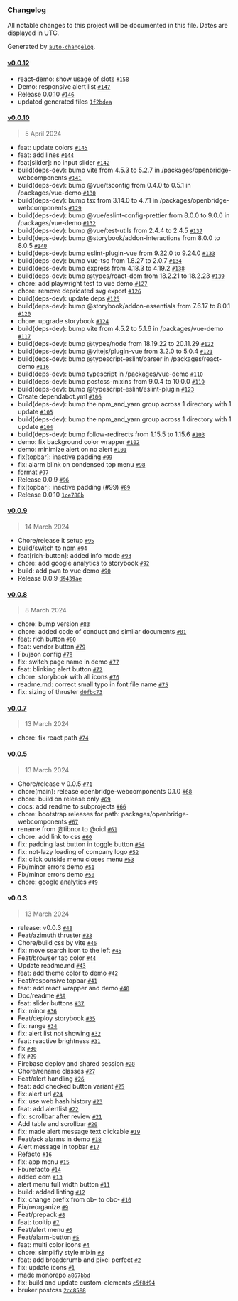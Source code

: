 ### Changelog

All notable changes to this project will be documented in this file. Dates are displayed in UTC.

Generated by [`auto-changelog`](https://github.com/CookPete/auto-changelog).

#### [v0.0.12](https://github.com/Ocean-Industries-Concept-Lab/openbridge-webcomponents/compare/v0.0.10...v0.0.12)

- react-demo: show usage of slots [`#158`](https://github.com/Ocean-Industries-Concept-Lab/openbridge-webcomponents/pull/158)
- Demo: responsive alert list [`#147`](https://github.com/Ocean-Industries-Concept-Lab/openbridge-webcomponents/pull/147)
- Release 0.0.10 [`#146`](https://github.com/Ocean-Industries-Concept-Lab/openbridge-webcomponents/pull/146)
- updated generated files [`1f2bdea`](https://github.com/Ocean-Industries-Concept-Lab/openbridge-webcomponents/commit/1f2bdea4f0a5c632b71a8c8b9aedef5adbc0f61f)

#### [v0.0.10](https://github.com/Ocean-Industries-Concept-Lab/openbridge-webcomponents/compare/v0.0.9...v0.0.10)

> 5 April 2024

- feat: update colors [`#145`](https://github.com/Ocean-Industries-Concept-Lab/openbridge-webcomponents/pull/145)
- feat: add lines [`#144`](https://github.com/Ocean-Industries-Concept-Lab/openbridge-webcomponents/pull/144)
- feat[slider]: no input slider [`#142`](https://github.com/Ocean-Industries-Concept-Lab/openbridge-webcomponents/pull/142)
- build(deps-dev): bump vite from 4.5.3 to 5.2.7 in /packages/openbridge-webcomponents [`#141`](https://github.com/Ocean-Industries-Concept-Lab/openbridge-webcomponents/pull/141)
- build(deps-dev): bump @vue/tsconfig from 0.4.0 to 0.5.1 in /packages/vue-demo [`#130`](https://github.com/Ocean-Industries-Concept-Lab/openbridge-webcomponents/pull/130)
- build(deps-dev): bump tsx from 3.14.0 to 4.7.1 in /packages/openbridge-webcomponents [`#129`](https://github.com/Ocean-Industries-Concept-Lab/openbridge-webcomponents/pull/129)
- build(deps-dev): bump @vue/eslint-config-prettier from 8.0.0 to 9.0.0 in /packages/vue-demo [`#132`](https://github.com/Ocean-Industries-Concept-Lab/openbridge-webcomponents/pull/132)
- build(deps-dev): bump @vue/test-utils from 2.4.4 to 2.4.5 [`#137`](https://github.com/Ocean-Industries-Concept-Lab/openbridge-webcomponents/pull/137)
- build(deps-dev): bump @storybook/addon-interactions from 8.0.0 to 8.0.5 [`#140`](https://github.com/Ocean-Industries-Concept-Lab/openbridge-webcomponents/pull/140)
- build(deps-dev): bump eslint-plugin-vue from 9.22.0 to 9.24.0 [`#133`](https://github.com/Ocean-Industries-Concept-Lab/openbridge-webcomponents/pull/133)
- build(deps-dev): bump vue-tsc from 1.8.27 to 2.0.7 [`#134`](https://github.com/Ocean-Industries-Concept-Lab/openbridge-webcomponents/pull/134)
- build(deps-dev): bump express from 4.18.3 to 4.19.2 [`#138`](https://github.com/Ocean-Industries-Concept-Lab/openbridge-webcomponents/pull/138)
- build(deps-dev): bump @types/react-dom from 18.2.21 to 18.2.23 [`#139`](https://github.com/Ocean-Industries-Concept-Lab/openbridge-webcomponents/pull/139)
- chore: add playwright test to vue demo [`#127`](https://github.com/Ocean-Industries-Concept-Lab/openbridge-webcomponents/pull/127)
- chore: remove depricated svg export [`#126`](https://github.com/Ocean-Industries-Concept-Lab/openbridge-webcomponents/pull/126)
- build(deps-dev): update deps [`#125`](https://github.com/Ocean-Industries-Concept-Lab/openbridge-webcomponents/pull/125)
- build(deps-dev): bump @storybook/addon-essentials from 7.6.17 to 8.0.1 [`#120`](https://github.com/Ocean-Industries-Concept-Lab/openbridge-webcomponents/pull/120)
- chore: upgrade storybook [`#124`](https://github.com/Ocean-Industries-Concept-Lab/openbridge-webcomponents/pull/124)
- build(deps-dev): bump vite from 4.5.2 to 5.1.6 in /packages/vue-demo [`#117`](https://github.com/Ocean-Industries-Concept-Lab/openbridge-webcomponents/pull/117)
- build(deps-dev): bump @types/node from 18.19.22 to 20.11.29 [`#122`](https://github.com/Ocean-Industries-Concept-Lab/openbridge-webcomponents/pull/122)
- build(deps-dev): bump @vitejs/plugin-vue from 3.2.0 to 5.0.4 [`#121`](https://github.com/Ocean-Industries-Concept-Lab/openbridge-webcomponents/pull/121)
- build(deps-dev): bump @typescript-eslint/parser in /packages/react-demo [`#116`](https://github.com/Ocean-Industries-Concept-Lab/openbridge-webcomponents/pull/116)
- build(deps-dev): bump typescript in /packages/vue-demo [`#110`](https://github.com/Ocean-Industries-Concept-Lab/openbridge-webcomponents/pull/110)
- build(deps-dev): bump postcss-mixins from 9.0.4 to 10.0.0 [`#119`](https://github.com/Ocean-Industries-Concept-Lab/openbridge-webcomponents/pull/119)
- build(deps-dev): bump @typescript-eslint/eslint-plugin [`#123`](https://github.com/Ocean-Industries-Concept-Lab/openbridge-webcomponents/pull/123)
- Create dependabot.yml [`#106`](https://github.com/Ocean-Industries-Concept-Lab/openbridge-webcomponents/pull/106)
- build(deps-dev): bump the npm_and_yarn group across 1 directory with 1 update [`#105`](https://github.com/Ocean-Industries-Concept-Lab/openbridge-webcomponents/pull/105)
- build(deps-dev): bump the npm_and_yarn group across 1 directory with 1 update [`#104`](https://github.com/Ocean-Industries-Concept-Lab/openbridge-webcomponents/pull/104)
- build(deps-dev): bump follow-redirects from 1.15.5 to 1.15.6 [`#103`](https://github.com/Ocean-Industries-Concept-Lab/openbridge-webcomponents/pull/103)
- demo: fix background color wrapper [`#102`](https://github.com/Ocean-Industries-Concept-Lab/openbridge-webcomponents/pull/102)
- demo: minimize alert on no alert [`#101`](https://github.com/Ocean-Industries-Concept-Lab/openbridge-webcomponents/pull/101)
- fix[topbar]: inactive padding [`#99`](https://github.com/Ocean-Industries-Concept-Lab/openbridge-webcomponents/pull/99)
- fix: alarm blink on condensed top menu [`#98`](https://github.com/Ocean-Industries-Concept-Lab/openbridge-webcomponents/pull/98)
- format [`#97`](https://github.com/Ocean-Industries-Concept-Lab/openbridge-webcomponents/pull/97)
- Release 0.0.9 [`#96`](https://github.com/Ocean-Industries-Concept-Lab/openbridge-webcomponents/pull/96)
- fix[topbar]: inactive padding (#99) [`#89`](https://github.com/Ocean-Industries-Concept-Lab/openbridge-webcomponents/issues/89)
- Release 0.0.10 [`1ce788b`](https://github.com/Ocean-Industries-Concept-Lab/openbridge-webcomponents/commit/1ce788bfb21e644cda5998985ba6a0b2db251833)

#### [v0.0.9](https://github.com/Ocean-Industries-Concept-Lab/openbridge-webcomponents/compare/v0.0.8...v0.0.9)

> 14 March 2024

- Chore/release it setup [`#95`](https://github.com/Ocean-Industries-Concept-Lab/openbridge-webcomponents/pull/95)
- build/switch to npm [`#94`](https://github.com/Ocean-Industries-Concept-Lab/openbridge-webcomponents/pull/94)
- feat[rich-button]: added info mode [`#93`](https://github.com/Ocean-Industries-Concept-Lab/openbridge-webcomponents/pull/93)
- chore: add google analytics to storybook [`#92`](https://github.com/Ocean-Industries-Concept-Lab/openbridge-webcomponents/pull/92)
- build: add pwa to vue demo [`#90`](https://github.com/Ocean-Industries-Concept-Lab/openbridge-webcomponents/pull/90)
- Release 0.0.9 [`d9439ae`](https://github.com/Ocean-Industries-Concept-Lab/openbridge-webcomponents/commit/d9439ae7e12e618fa8eff9f93f5310f3800af8eb)

#### [v0.0.8](https://github.com/Ocean-Industries-Concept-Lab/openbridge-webcomponents/compare/v0.0.7...v0.0.8)

> 8 March 2024

- chore: bump version [`#83`](https://github.com/Ocean-Industries-Concept-Lab/openbridge-webcomponents/pull/83)
- chore: added code of conduct and similar documents [`#81`](https://github.com/Ocean-Industries-Concept-Lab/openbridge-webcomponents/pull/81)
- feat: rich button [`#80`](https://github.com/Ocean-Industries-Concept-Lab/openbridge-webcomponents/pull/80)
- feat: vendor button [`#79`](https://github.com/Ocean-Industries-Concept-Lab/openbridge-webcomponents/pull/79)
- Fix/json config [`#78`](https://github.com/Ocean-Industries-Concept-Lab/openbridge-webcomponents/pull/78)
- fix: switch page name in demo [`#77`](https://github.com/Ocean-Industries-Concept-Lab/openbridge-webcomponents/pull/77)
- feat: blinking alert button [`#72`](https://github.com/Ocean-Industries-Concept-Lab/openbridge-webcomponents/pull/72)
- chore: storybook with all icons [`#76`](https://github.com/Ocean-Industries-Concept-Lab/openbridge-webcomponents/pull/76)
- readme.md: correct small typo in font file name [`#75`](https://github.com/Ocean-Industries-Concept-Lab/openbridge-webcomponents/pull/75)
- fix: sizing of thruster [`d0fbc73`](https://github.com/Ocean-Industries-Concept-Lab/openbridge-webcomponents/commit/d0fbc737917c43b255c261d3e30ce5062ef061a4)

#### [v0.0.7](https://github.com/Ocean-Industries-Concept-Lab/openbridge-webcomponents/compare/v0.0.5...v0.0.7)

> 13 March 2024

- chore: fix react path [`#74`](https://github.com/Ocean-Industries-Concept-Lab/openbridge-webcomponents/pull/74)

#### [v0.0.5](https://github.com/Ocean-Industries-Concept-Lab/openbridge-webcomponents/compare/v0.0.3...v0.0.5)

> 13 March 2024

- Chore/release v 0.0.5 [`#71`](https://github.com/Ocean-Industries-Concept-Lab/openbridge-webcomponents/pull/71)
- chore(main): release openbridge-webcomponents 0.1.0 [`#68`](https://github.com/Ocean-Industries-Concept-Lab/openbridge-webcomponents/pull/68)
- chore: build on release only [`#69`](https://github.com/Ocean-Industries-Concept-Lab/openbridge-webcomponents/pull/69)
- docs: add readme to subprojects [`#66`](https://github.com/Ocean-Industries-Concept-Lab/openbridge-webcomponents/pull/66)
- chore: bootstrap releases for path: packages/openbridge-webcomponents [`#67`](https://github.com/Ocean-Industries-Concept-Lab/openbridge-webcomponents/pull/67)
- rename from @tibnor to @oicl [`#61`](https://github.com/Ocean-Industries-Concept-Lab/openbridge-webcomponents/pull/61)
- chore: add link to css [`#60`](https://github.com/Ocean-Industries-Concept-Lab/openbridge-webcomponents/pull/60)
- fix: padding last button in toggle button [`#54`](https://github.com/Ocean-Industries-Concept-Lab/openbridge-webcomponents/pull/54)
- fix: not-lazy loading of company logo [`#52`](https://github.com/Ocean-Industries-Concept-Lab/openbridge-webcomponents/pull/52)
- fix: click outside menu closes menu [`#53`](https://github.com/Ocean-Industries-Concept-Lab/openbridge-webcomponents/pull/53)
- Fix/minor errors demo [`#51`](https://github.com/Ocean-Industries-Concept-Lab/openbridge-webcomponents/pull/51)
- Fix/minor errors demo [`#50`](https://github.com/Ocean-Industries-Concept-Lab/openbridge-webcomponents/pull/50)
- chore: google analytics [`#49`](https://github.com/Ocean-Industries-Concept-Lab/openbridge-webcomponents/pull/49)

#### v0.0.3

> 13 March 2024

- release: v0.0.3 [`#48`](https://github.com/Ocean-Industries-Concept-Lab/openbridge-webcomponents/pull/48)
- Feat/azimuth thruster [`#33`](https://github.com/Ocean-Industries-Concept-Lab/openbridge-webcomponents/pull/33)
- Chore/build css by vite [`#46`](https://github.com/Ocean-Industries-Concept-Lab/openbridge-webcomponents/pull/46)
- fix: move search icon to the left [`#45`](https://github.com/Ocean-Industries-Concept-Lab/openbridge-webcomponents/pull/45)
- Feat/browser tab color [`#44`](https://github.com/Ocean-Industries-Concept-Lab/openbridge-webcomponents/pull/44)
- Update readme.md [`#43`](https://github.com/Ocean-Industries-Concept-Lab/openbridge-webcomponents/pull/43)
- feat: add theme color to demo [`#42`](https://github.com/Ocean-Industries-Concept-Lab/openbridge-webcomponents/pull/42)
- Feat/responsive topbar [`#41`](https://github.com/Ocean-Industries-Concept-Lab/openbridge-webcomponents/pull/41)
- feat: add react wrapper and demo [`#40`](https://github.com/Ocean-Industries-Concept-Lab/openbridge-webcomponents/pull/40)
- Doc/readme [`#39`](https://github.com/Ocean-Industries-Concept-Lab/openbridge-webcomponents/pull/39)
- feat: slider buttons [`#37`](https://github.com/Ocean-Industries-Concept-Lab/openbridge-webcomponents/pull/37)
- fix: minor [`#36`](https://github.com/Ocean-Industries-Concept-Lab/openbridge-webcomponents/pull/36)
- Feat/deploy storybook [`#35`](https://github.com/Ocean-Industries-Concept-Lab/openbridge-webcomponents/pull/35)
- fix: range [`#34`](https://github.com/Ocean-Industries-Concept-Lab/openbridge-webcomponents/pull/34)
- fix: alert list not showing [`#32`](https://github.com/Ocean-Industries-Concept-Lab/openbridge-webcomponents/pull/32)
- feat: reactive brightness [`#31`](https://github.com/Ocean-Industries-Concept-Lab/openbridge-webcomponents/pull/31)
- fix [`#30`](https://github.com/Ocean-Industries-Concept-Lab/openbridge-webcomponents/pull/30)
- fix [`#29`](https://github.com/Ocean-Industries-Concept-Lab/openbridge-webcomponents/pull/29)
- Firebase deploy and shared session [`#28`](https://github.com/Ocean-Industries-Concept-Lab/openbridge-webcomponents/pull/28)
- Chore/rename classes [`#27`](https://github.com/Ocean-Industries-Concept-Lab/openbridge-webcomponents/pull/27)
- Feat/alert handling [`#26`](https://github.com/Ocean-Industries-Concept-Lab/openbridge-webcomponents/pull/26)
- feat: add checked button variant [`#25`](https://github.com/Ocean-Industries-Concept-Lab/openbridge-webcomponents/pull/25)
- fix: alert url [`#24`](https://github.com/Ocean-Industries-Concept-Lab/openbridge-webcomponents/pull/24)
- fix: use web hash history [`#23`](https://github.com/Ocean-Industries-Concept-Lab/openbridge-webcomponents/pull/23)
- feat: add alertlist [`#22`](https://github.com/Ocean-Industries-Concept-Lab/openbridge-webcomponents/pull/22)
- fix: scrollbar after review [`#21`](https://github.com/Ocean-Industries-Concept-Lab/openbridge-webcomponents/pull/21)
- Add table and scrollbar [`#20`](https://github.com/Ocean-Industries-Concept-Lab/openbridge-webcomponents/pull/20)
- fix: made alert message text clickable [`#19`](https://github.com/Ocean-Industries-Concept-Lab/openbridge-webcomponents/pull/19)
- Feat/ack alarms in demo [`#18`](https://github.com/Ocean-Industries-Concept-Lab/openbridge-webcomponents/pull/18)
- Alert message in topbar [`#17`](https://github.com/Ocean-Industries-Concept-Lab/openbridge-webcomponents/pull/17)
- Refacto [`#16`](https://github.com/Ocean-Industries-Concept-Lab/openbridge-webcomponents/pull/16)
- fix: app menu [`#15`](https://github.com/Ocean-Industries-Concept-Lab/openbridge-webcomponents/pull/15)
- Fix/refacto [`#14`](https://github.com/Ocean-Industries-Concept-Lab/openbridge-webcomponents/pull/14)
- added cem [`#13`](https://github.com/Ocean-Industries-Concept-Lab/openbridge-webcomponents/pull/13)
- alert menu full width button [`#11`](https://github.com/Ocean-Industries-Concept-Lab/openbridge-webcomponents/pull/11)
- build: added linting [`#12`](https://github.com/Ocean-Industries-Concept-Lab/openbridge-webcomponents/pull/12)
- fix: change prefix from ob- to obc- [`#10`](https://github.com/Ocean-Industries-Concept-Lab/openbridge-webcomponents/pull/10)
- Fix/reorganize [`#9`](https://github.com/Ocean-Industries-Concept-Lab/openbridge-webcomponents/pull/9)
- Feat/prepack [`#8`](https://github.com/Ocean-Industries-Concept-Lab/openbridge-webcomponents/pull/8)
- feat: tooltip [`#7`](https://github.com/Ocean-Industries-Concept-Lab/openbridge-webcomponents/pull/7)
- Feat/alert menu [`#6`](https://github.com/Ocean-Industries-Concept-Lab/openbridge-webcomponents/pull/6)
- Feat/alarm-button [`#5`](https://github.com/Ocean-Industries-Concept-Lab/openbridge-webcomponents/pull/5)
- feat: multi color icons [`#4`](https://github.com/Ocean-Industries-Concept-Lab/openbridge-webcomponents/pull/4)
- chore: simplifiy style mixin [`#3`](https://github.com/Ocean-Industries-Concept-Lab/openbridge-webcomponents/pull/3)
- feat: add breadcrumb and pixel perfect [`#2`](https://github.com/Ocean-Industries-Concept-Lab/openbridge-webcomponents/pull/2)
- fix: update icons [`#1`](https://github.com/Ocean-Industries-Concept-Lab/openbridge-webcomponents/pull/1)
- made monorepo [`a867bbd`](https://github.com/Ocean-Industries-Concept-Lab/openbridge-webcomponents/commit/a867bbd7770e1feb8d00655c633f2cf0f78ba14d)
- fix: build and update custom-elements [`c5f8d94`](https://github.com/Ocean-Industries-Concept-Lab/openbridge-webcomponents/commit/c5f8d94f9dfc2242b1757109abcc425fd9b07a2b)
- bruker postcss [`2cc8588`](https://github.com/Ocean-Industries-Concept-Lab/openbridge-webcomponents/commit/2cc858824c5bc213b94ac9e42f9a4da0f5a2140b)
